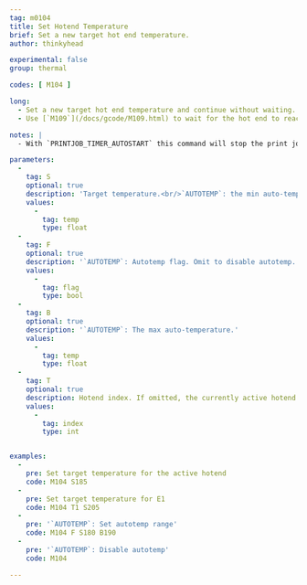 ```yaml
---
tag: m0104
title: Set Hotend Temperature
brief: Set a new target hot end temperature.
author: thinkyhead

experimental: false
group: thermal

codes: [ M104 ]

long:
  - Set a new target hot end temperature and continue without waiting. The firmware will continue to try to reach and hold the temperature in the background.
  - Use [`M109`](/docs/gcode/M109.html) to wait for the hot end to reach the target temperature.

notes: |
  - With `PRINTJOB_TIMER_AUTOSTART` this command will stop the print job timer if the temperature is set at or below half of `EXTRUDE_MINTEMP`.

parameters:
  -
    tag: S
    optional: true
    description: 'Target temperature.<br/>`AUTOTEMP`: the min auto-temperature.'
    values:
      -
        tag: temp
        type: float
  -
    tag: F
    optional: true
    description: '`AUTOTEMP`: Autotemp flag. Omit to disable autotemp.'
    values:
      -
        tag: flag
        type: bool
  -
    tag: B
    optional: true
    description: '`AUTOTEMP`: The max auto-temperature.'
    values:
      -
        tag: temp
        type: float
  -
    tag: T
    optional: true
    description: Hotend index. If omitted, the currently active hotend will be used.
    values:
      -
        tag: index
        type: int


examples:
  -
    pre: Set target temperature for the active hotend
    code: M104 S185
  -
    pre: Set target temperature for E1
    code: M104 T1 S205
  -
    pre: '`AUTOTEMP`: Set autotemp range'
    code: M104 F S180 B190
  -
    pre: '`AUTOTEMP`: Disable autotemp'
    code: M104

---
```


